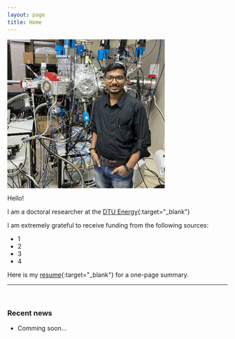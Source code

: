 ```yaml
---
layout: page
title: Home
---
```


<p><img src="assets/fig/cpp.JPG" alt="Chiku Parida" align="middle" width="360px"></p>

Hello!

I am a doctoral researcher at the [DTU Energy](https://www.energy.dtu.dk/){:target="_blank"}

I am extremely grateful to receive funding from the following sources:     
* 1  
* 2 
* 3
* 4

Here is my [resume](assets/files/Chikuparida_dtu_energy_cv.pdf){:target="_blank"} for a one-page summary.


---------------------------------
<br>

### Recent news


<!-- 
comment out the unecessary things
 -->


* Comming soon...




